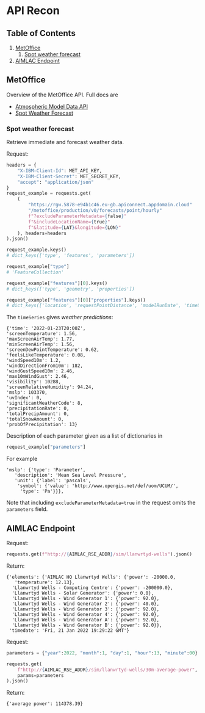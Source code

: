 # API Recon

<!--BEGIN TOC-->
## Table of Contents
1. [MetOffice](#metoffice)
    1. [Spot weather forecast](#spot-weather-forecast)
2. [AIMLAC Endpoint](#aimlac-endpoint)

<!--END TOC-->

## MetOffice <a id="toc-tag-mdtoc" name="metoffice"></a>

Overview of the MetOffice API. Full docs are
- [Atmospheric Model Data API](https://metoffice.apiconnect.ibmcloud.com/metoffice/production/product/17502/api/16908)
- [Spot Weather Forecast](https://metoffice.apiconnect.ibmcloud.com/metoffice/production/product/16935)

### Spot weather forecast <a id="toc-tag-mdtoc" name="spot-weather-forecast"></a>

Retrieve immediate and forecast weather data.

Request:
```py
headers = {
    "X-IBM-Client-Id": MET_API_KEY,
    "X-IBM-Client-Secret": MET_SECRET_KEY,
    "accept": "application/json"
}
request_example = requests.get(
    (   
        "https://rgw.5878-e94b1c46.eu-gb.apiconnect.appdomain.cloud"
        "/metoffice/production/v0/forecasts/point/hourly"
        f"?excludeParameterMetadata={false}"
        f"&includeLocationName={true}"
        f"&latitude={LAT}&longitude={LON}"
    ), headers=headers
).json()

request_example.keys()
# dict_keys(['type', 'features', 'parameters'])

request_example["type"]
# 'FeatureCollection'

request_example["features"][0].keys()
# dict_keys(['type', 'geometry', 'properties'])

request_example["features"][0]["properties"].keys()
# dict_keys(['location', 'requestPointDistance', 'modelRunDate', 'timeSeries'])
```

The `timeSeries` gives *weather predictions*:
```
{'time': '2022-01-23T20:00Z',
'screenTemperature': 1.56,
'maxScreenAirTemp': 1.77,
'minScreenAirTemp': 1.56,
'screenDewPointTemperature': 0.62,
'feelsLikeTemperature': 0.08,
'windSpeed10m': 1.2,
'windDirectionFrom10m': 182,
'windGustSpeed10m': 2.46,
'max10mWindGust': 2.46,
'visibility': 10288,
'screenRelativeHumidity': 94.24,
'mslp': 103370,
'uvIndex': 0,
'significantWeatherCode': 8,
'precipitationRate': 0,
'totalPrecipAmount': 0,
'totalSnowAmount': 0,
'probOfPrecipitation': 13}
```

Description of each parameter given as a list of dictionaries in
```py
request_example["parameters"]
```
For example
```
'mslp': {'type': 'Parameter',
   'description': 'Mean Sea Level Pressure',
   'unit': {'label': 'pascals',
    'symbol': {'value': 'http://www.opengis.net/def/uom/UCUM/',
     'type': 'Pa'}}},
```

Note that including `excludeParameterMetadata=true` in the request omits the `parameters` field.

## AIMLAC Endpoint <a id="toc-tag-mdtoc" name="aimlac-endpoint"></a>

Request:
```py
requests.get(f"http://{AIMLAC_RSE_ADDR}/sim/llanwrtyd-wells").json()
```
Return:
```
{'elements': {'AIMLAC HQ Llanwrtyd Wells': {'power': -20000.0,
   'temperature': 12.13},
  'Llanwrtyd Wells - Computing Centre': {'power': -200000.0},
  'Llanwrtyd Wells - Solar Generator': {'power': 0.0},
  'Llanwrtyd Wells - Wind Generator 1': {'power': 92.0},
  'Llanwrtyd Wells - Wind Generator 2': {'power': 40.0},
  'Llanwrtyd Wells - Wind Generator 3': {'power': 92.0},
  'Llanwrtyd Wells - Wind Generator 4': {'power': 92.0},
  'Llanwrtyd Wells - Wind Generator A': {'power': 92.0},
  'Llanwrtyd Wells - Wind Generator B': {'power': 92.0}},
 'timedate': 'Fri, 21 Jan 2022 19:29:22 GMT'}
```

Request:
```py
parameters = {"year":2022, "month":1, "day":1, "hour":13, "minute":00}

requests.get(
    f"http://{AIMLAC_RSE_ADDR}/sim/llanwrtyd-wells/30m-average-power", 
    params=parameters
).json()
```
Return:
```
{'average power': 114378.39}
```
